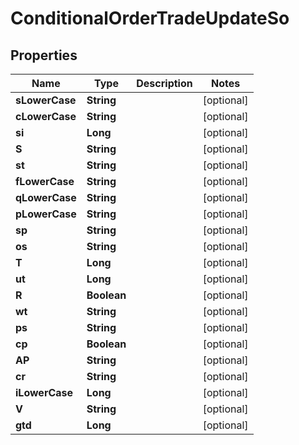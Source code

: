 

# ConditionalOrderTradeUpdateSo


## Properties

| Name | Type | Description | Notes |
|------------ | ------------- | ------------- | -------------|
|**sLowerCase** | **String** |  |  [optional] |
|**cLowerCase** | **String** |  |  [optional] |
|**si** | **Long** |  |  [optional] |
|**S** | **String** |  |  [optional] |
|**st** | **String** |  |  [optional] |
|**fLowerCase** | **String** |  |  [optional] |
|**qLowerCase** | **String** |  |  [optional] |
|**pLowerCase** | **String** |  |  [optional] |
|**sp** | **String** |  |  [optional] |
|**os** | **String** |  |  [optional] |
|**T** | **Long** |  |  [optional] |
|**ut** | **Long** |  |  [optional] |
|**R** | **Boolean** |  |  [optional] |
|**wt** | **String** |  |  [optional] |
|**ps** | **String** |  |  [optional] |
|**cp** | **Boolean** |  |  [optional] |
|**AP** | **String** |  |  [optional] |
|**cr** | **String** |  |  [optional] |
|**iLowerCase** | **Long** |  |  [optional] |
|**V** | **String** |  |  [optional] |
|**gtd** | **Long** |  |  [optional] |



